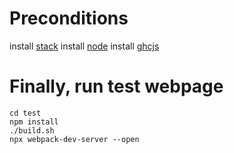 # Preconditions
install [stack](https://docs.haskellstack.org/en/stable/install_and_upgrade/)
install [node](https://nodejs.org)
install [ghcjs](https://github.com/ghcjs/ghcjs)

# Finally, run test webpage
```
cd test
npm install
./build.sh
npx webpack-dev-server --open
```
